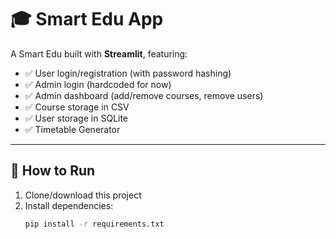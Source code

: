 # 🎓 Smart Edu App
A Smart Edu built with **Streamlit**, featuring:

- ✅ User login/registration (with password hashing)
- ✅ Admin login (hardcoded for now)
- ✅ Admin dashboard (add/remove courses, remove users)
- ✅ Course storage in CSV
- ✅ User storage in SQLite
- ✅️ Timetable Generator

---

## 🚀 How to Run

1. Clone/download this project
2. Install dependencies:
   ```bash
   pip install -r requirements.txt
